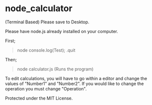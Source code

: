 # node_calculator
(Terminal Based)
Please save to Desktop.


Please have node.js already installed on your computer.


First;
> node
> console.log(Test);
> .quit

Then;
> node calculator.js (Runs the program)



To edit calculations, you will have to go within a editor and change the values of "Number1" and "Number2".
If you would like to change the operation you must change "Operation".




Protected under the MIT License.
